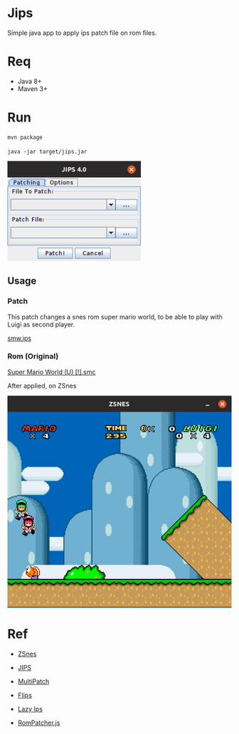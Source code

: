 # Jips

Simple java app to apply ips patch file on rom files.


# Req

* Java 8+
* Maven 3+


# Run

    mvn package
    
    java -jar target/jips.jar
    
![](doc/jips.png)    

<div style="page-break-after: always;"></div>

## Usage

### Patch

This patch changes a snes rom super mario world, to be able to play with Luigi as second player.

[smw.ips](doc/smw.ips)

### Rom (Original)

[Super Mario World (U) [!].smc](https://romsmania.cc/roms/super-nintendo/super-mario-world-254711)
    
After applied, on ZSnes

![](doc/smw-2players.png)    

    
# Ref

* [ZSnes](http://zsnes.com)

* [JIPS](https://zerosoft.zophar.net/jips.php)

* [MultiPatch](http://projects.sappharad.com/tools/multipatch.html)

* [Flips](https://github.com/Alcaro/Flips)

* [Lazy Ips](https://github.com/btimofeev/lazy_ips)

* [RomPatcher.js](https://www.marcrobledo.com/RomPatcher.js)